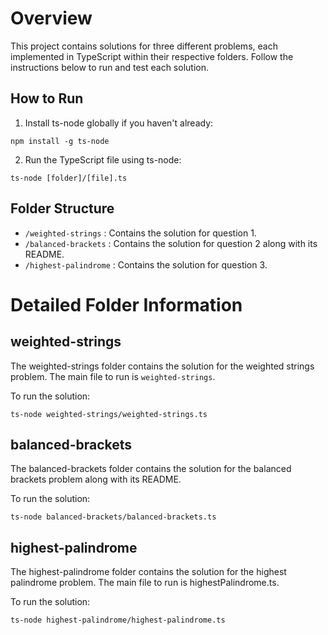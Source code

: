 # Overview

This project contains solutions for three different problems, each implemented in TypeScript within their respective folders. Follow the instructions below to run and test each solution.

## How to Run

1. Install ts-node globally if you haven't already:

```
npm install -g ts-node
```

2. Run the TypeScript file using ts-node:

```
ts-node [folder]/[file].ts
```

## Folder Structure

- `/weighted-strings` : Contains the solution for question 1.
- `/balanced-brackets` : Contains the solution for question 2 along with its README.
- `/highest-palindrome` : Contains the solution for question 3.

# Detailed Folder Information

## weighted-strings

The weighted-strings folder contains the solution for the weighted strings problem. The main file to run is `weighted-strings`.

To run the solution:

```
ts-node weighted-strings/weighted-strings.ts
```

## balanced-brackets

The balanced-brackets folder contains the solution for the balanced brackets problem along with its README.

To run the solution:

```
ts-node balanced-brackets/balanced-brackets.ts
```

## highest-palindrome

The highest-palindrome folder contains the solution for the highest palindrome problem. The main file to run is highestPalindrome.ts.

To run the solution:

```
ts-node highest-palindrome/highest-palindrome.ts
```
